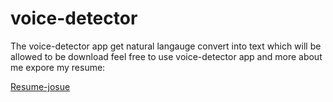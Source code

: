 # voice-detector

<p>
  The voice-detector app get natural langauge convert into text which will be allowed to be download
  feel free to use voice-detector app and more about me expore my resume:
</p> 
<a href="https://resume-jet-zeta.vercel.app/">Resume-josue</a>
